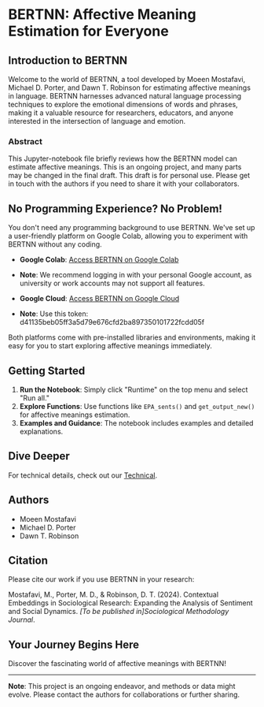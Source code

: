 # BERTNN: Affective Meaning Estimation for Everyone

## Introduction to BERTNN

Welcome to the world of BERTNN, a tool developed by Moeen Mostafavi, Michael D. Porter, and Dawn T. Robinson for estimating affective meanings in language. BERTNN harnesses advanced natural language processing techniques to explore the emotional dimensions of words and phrases, making it a valuable resource for researchers, educators, and anyone interested in the intersection of language and emotion.

### Abstract

This Jupyter-notebook file briefly reviews how the BERTNN model can estimate affective meanings. This is an ongoing project, and many parts may be changed in the final draft. This draft is for personal use. Please get in touch with the authors if you need to share it with your collaborators.

## No Programming Experience? No Problem!

You don't need any programming background to use BERTNN. We've set up a user-friendly platform on Google Colab, allowing you to experiment with BERTNN without any coding.

- **Google Colab**: [Access BERTNN on Google Colab](https://colab.research.google.com/drive/1ej1wldgDgjOOu2OBf3xXasq51L6V-gft?usp=sharing#scrollTo=o4b02VADlYT0)
- **Note**: We recommend logging in with your personal Google account, as university or work accounts may not support all features.

- **Google Cloud**: [Access BERTNN on Google Cloud](http://34.125.8.52:8888/notebooks/MABMO_API.ipynb)
- **Note**: Use this token: d41135beb05ff3a5d79e676cfd2ba897350101722fcdd05f


Both platforms come with pre-installed libraries and environments, making it easy for you to start exploring affective meanings immediately.

## Getting Started

1. **Run the Notebook**: Simply click "Runtime" on the top menu and select "Run all."
2. **Explore Functions**: Use functions like `EPA_sents()` and `get_output_new()` for affective meanings estimation.
3. **Examples and Guidance**: The notebook includes examples and detailed explanations.

## Dive Deeper

For technical details, check out our [Technical](Technical_readme.md).

## Authors

- Moeen Mostafavi
- Michael D. Porter
- Dawn T. Robinson

## Citation

Please cite our work if you use BERTNN in your research:

Mostafavi, M., Porter, M. D., & Robinson, D. T. (2024). Contextual Embeddings in Sociological Research: Expanding the Analysis of Sentiment and Social Dynamics. *[To be published in]Sociological Methodology Journal*.

## Your Journey Begins Here

Discover the fascinating world of affective meanings with BERTNN!

---

**Note**: This project is an ongoing endeavor, and methods or data might evolve. Please contact the authors for collaborations or further sharing.
